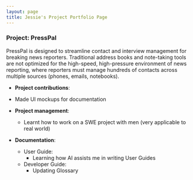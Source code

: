 ```yaml
---
layout: page
title: Jessie's Project Portfolio Page
---
```


### Project: PressPal

PressPal is designed to streamline contact and interview management for breaking news reporters. Traditional address books and note-taking tools are not optimized for the high-speed, high-pressure environment of news reporting, where reporters must manage hundreds of contacts across multiple sources (phones, emails, notebooks).

* **Project contributions**:
* Made UI mockups for documentation

* **Project management**:
  * Learnt how to work on a SWE project with men (very applicable to real world)

* **Documentation**:
  * User Guide:
    * Learning how AI assists me in writing User Guides
  * Developer Guide:
    * Updating Glossary
